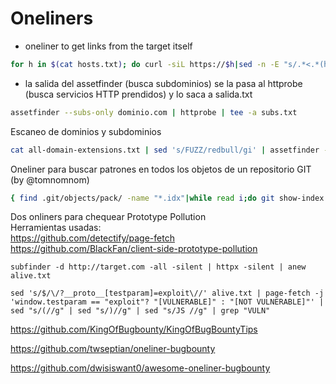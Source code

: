 # Oneliners

- oneliner to get links from the target itself
```bash
for h in $(cat hosts.txt); do curl -siL https://$h|sed -n -E "s/.*<.*(href|src|url)[=:]['\"]?([^'\">]+).*/\2/p" ; done	
```

- la salida del assetfinder (busca subdominios) se la pasa al httprobe (busca servicios HTTP prendidos) y lo saca a salida.txt
```bash
assetfinder --subs-only dominio.com | httprobe | tee -a subs.txt
```

Escaneo de dominios y subdominios

```bash
cat all-domain-extensions.txt | sed 's/FUZZ/redbull/gi' | assetfinder --subs-only | httpx 
```

Oneliner para buscar patrones en todos los objetos de un repositorio GIT (by @tomnomnom)  
```bash
{ find .git/objects/pack/ -name "*.idx"|while read i;do git show-index < "$i"|awk '{print $2}';done;find .git/objects/ -type f|grep -v '/pack/'|awk -F'/' '{print $(NF-1)$NF}'; }|while read o;do git cat-file -p $o;done|grep -E '<pattern>'  
```

Dos onliners para chequear Prototype Pollution  
Herramientas usadas:  
https://github.com/detectify/page-fetch  
https://github.com/BlackFan/client-side-prototype-pollution  
```
subfinder -d http://target.com -all -silent | httpx -silent | anew alive.txt

sed 's/$/\/?__proto__[testparam]=exploit\//' alive.txt | page-fetch -j 'window.testparam == "exploit"? "[VULNERABLE]" : "[NOT VULNERABLE]"' | sed "s/(//g" | sed "s/)//g" | sed "s/JS //g" | grep "VULN" 
```



https://github.com/KingOfBugbounty/KingOfBugBountyTips  

https://github.com/twseptian/oneliner-bugbounty  

https://github.com/dwisiswant0/awesome-oneliner-bugbounty  

